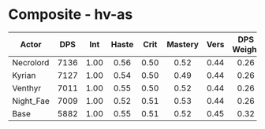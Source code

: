 # Composite - hv-as
| Actor | DPS | Int | Haste | Crit | Mastery | Vers | DPS Weight |
|---|:---:|:---:|:---:|:---:|:---:|:---:|:---:|
|Necrolord|7136|1.00|0.56|0.50|0.52|0.44|0.26|
|Kyrian|7127|1.00|0.54|0.50|0.49|0.44|0.26|
|Venthyr|7011|1.00|0.55|0.50|0.52|0.44|0.26|
|Night_Fae|7009|1.00|0.52|0.51|0.53|0.44|0.26|
|Base|5882|1.00|0.55|0.51|0.52|0.45|0.32|
